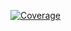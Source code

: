 [![Coverage](https://img.shields.io/endpoint?url=https://raw.githubusercontent.com/jonmumm/kitchencraft2/gh-pages/coverage-badge.json)](https://github.com/jonmumm/kitchencraft2/actions) 